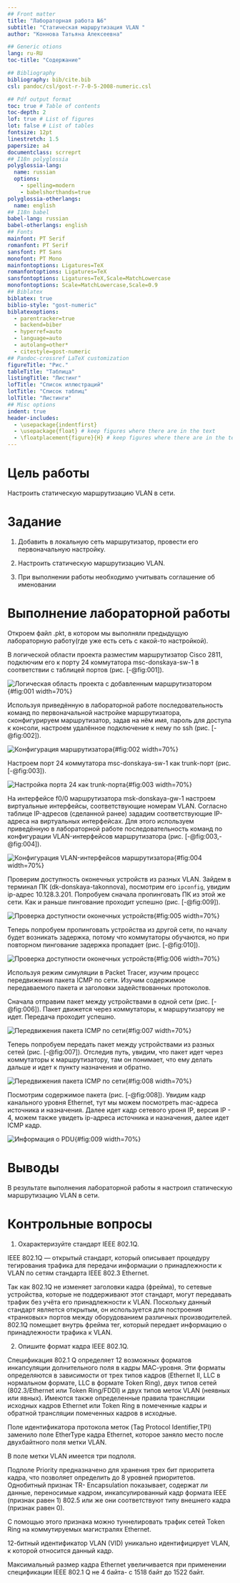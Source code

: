 ```yaml
---
## Front matter
title: "Лабораторная работа №6"
subtitle: "Статическая маршрутизация VLAN "
author: "Коннова Татьяна Алексеевна"

## Generic otions
lang: ru-RU
toc-title: "Содержание"

## Bibliography
bibliography: bib/cite.bib
csl: pandoc/csl/gost-r-7-0-5-2008-numeric.csl

## Pdf output format
toc: true # Table of contents
toc-depth: 2
lof: true # List of figures
lot: false # List of tables
fontsize: 12pt
linestretch: 1.5
papersize: a4
documentclass: scrreprt
## I18n polyglossia
polyglossia-lang:
  name: russian
  options:
	- spelling=modern
	- babelshorthands=true
polyglossia-otherlangs:
  name: english
## I18n babel
babel-lang: russian
babel-otherlangs: english
## Fonts
mainfont: PT Serif
romanfont: PT Serif
sansfont: PT Sans
monofont: PT Mono
mainfontoptions: Ligatures=TeX
romanfontoptions: Ligatures=TeX
sansfontoptions: Ligatures=TeX,Scale=MatchLowercase
monofontoptions: Scale=MatchLowercase,Scale=0.9
## Biblatex
biblatex: true
biblio-style: "gost-numeric"
biblatexoptions:
  - parentracker=true
  - backend=biber
  - hyperref=auto
  - language=auto
  - autolang=other*
  - citestyle=gost-numeric
## Pandoc-crossref LaTeX customization
figureTitle: "Рис."
tableTitle: "Таблица"
listingTitle: "Листинг"
lofTitle: "Список иллюстраций"
lotTitle: "Список таблиц"
lolTitle: "Листинги"
## Misc options
indent: true
header-includes:
  - \usepackage{indentfirst}
  - \usepackage{float} # keep figures where there are in the text
  - \floatplacement{figure}{H} # keep figures where there are in the text
---
```


# Цель работы

Настроить статическую маршрутизацию VLAN в сети.

# Задание

1. Добавить в локальную сеть маршрутизатор, провести его первоначальную настройку.

2. Настроить статическую маршрутизацию VLAN.

3. При выполнении работы необходимо учитывать соглашение об именовании

# Выполнение лабораторной работы

Откроем файл .pkt, в котором мы выполняли предыдущую лабораторную работу(где уже есть сеть с какой-то настройкой).

В логической области проекта разместим маршрутизатор Cisco 2811, подключим его к порту 24 коммутатора msс-donskaya-sw-1 в соответствии с таблицей портов (рис. [-@fig:001]).

![Логическая область проекта с добавленным маршрутизатором](image/1.png){#fig:001 width=70%}

Используя приведённую в лабораторной работе последовательность команд по первоначальной настройке маршрутизатора, сконфигурируем маршрутизатор, задав на
нём имя, пароль для доступа к консоли, настроем удалённое подключение к нему по ssh (рис. [-@fig:002]).

![Конфигурация маршрутизатора](image/2.png){#fig:002 width=70%}

Настроем порт 24 коммутатора msс-donskaya-sw-1 как trunk-порт (рис. [-@fig:003]).

![Настройка порта 24 как trunk-порта](image/3.png){#fig:003 width=70%}

На интерфейсе f0/0 маршрутизатора msk-donskaya-gw-1 настроем виртуальные интерфейсы, соответствующие номерам VLAN. Согласно таблице IP-адресов (сделанной ранее) зададим соответствующие IP-адреса на виртуальных интерфейсах. Для этого используем приведённую в лабораторной работе
последовательность команд по конфигурации VLAN-интерфейсов маршрутизатора (рис. [-@fig:003,-@fig:004]).

![Конфигурация VLAN-интерфейсов маршрутизатора](image/4.png){#fig:004 width=70%}

Проверим доступность оконечных устройств из разных VLAN. Зайдем в терминал ПК (dk-donskaya-takonnova), посмотрим его `ipconfig`, увидим ip-адрес 10.128.3.201. Попробуем сначала пропинговать ПК из этой же сети. Как и раньше пингование проходит успешно (рис. [-@fig:009]).

![Проверка доступности оконечных устройств](image/5.png){#fig:005 width=70%}

Теперь попробуем пропинговать устройства из другой сети, по началу будет возникать задержка, потому что коммутаторы обучаются, но при повторном пингование задержка пропадает (рис. [-@fig:010]).

![Проверка доступности оконечных устройств](image/6.png){#fig:006 width=70%}

Используя режим симуляции в Packet Tracer, изучим процесс передвижения пакета ICMP по сети. Изучим содержимое передаваемого пакета и заголовки задействованных протоколов.

Сначала отправим пакет между устройствами в одной сети (рис. [-@fig:006]). Пакет движется через коммутаторы, к маршрутизатору не идет. Передача проходит успешно.

![Передвижения пакета ICMP по сети](image/7.png){#fig:007 width=70%}

Теперь попробуем передать пакет между устройствами из разных сетей (рис. [-@fig:007]). Отследив путь, увидим, что пакет идет через коммутаторы к маршрутизатору, там он понимает, что ему делать дальше и идет к пункту назначения и обратно.

![Передвижения пакета ICMP по сети](image/8.png){#fig:008 width=70%}

Посмотрим содержимое пакета (рис. [-@fig:008]). Увидим кадр канального уровня Ethernet, тут мы можем посмотреть mac-адреса источника и назначения. Далее идет кадр сетевого уроня IP, версия IP - 4, можем также увидеть ip-адреса источника и назначения, далее идет ICMP кадр.

![Информация о PDU](image/9.png){#fig:009 width=70%}

# Выводы

В результате выполнения лабораторной работы я настроил статическую маршрутизацию VLAN в сети.

# Контрольные вопросы

1. Охарактеризуйте стандарт IEEE 802.1Q.

IEEE 802.1Q — открытый стандарт, который описывает процедуру тегирования трафика для передачи информации о принадлежности к VLAN по сетям стандарта IEEE 802.3 Ethernet.

Так как 802.1Q не изменяет заголовки кадра (фрейма), то сетевые устройства, которые не поддерживают этот стандарт, могут передавать трафик без учёта его принадлежности к VLAN. Поскольку данный стандарт является открытым, он используется для построения «транковых» портов между оборудованием различных производителей.
802.1Q помещает внутрь фрейма тег, который передает информацию о принадлежности трафика к VLAN.

2. Опишите формат кадра IEEE 802.1Q.

Спецификация 802.1 Q определяет 12 возможных форматов инкапсуляции долнительного поля в кадры МАС-уровня. Эти форматы определяются в зависимости от трех типов кадров (Ethernet II, LLC в нормальном формате, LLC в формате Token Ring), двух типов сетей (802.3/Ethernet или Token Ring/FDDI) и двух типов меток VLAN (неявных или явных). Имеются также определенные правила трансляции исходных кадров Ethernet или Token Ring в помеченные кадры и обратной трансляции помеченных кадров в исходные.

Поле идентификатора протокола меток (Tag Protocol Identifier,TPI) заменило поле EtherType кадра Ethernet, которое заняло место после двухбайтного поля метки VLAN.

В поле метки VLAN имеется три подполя.

Подполе Priority предназначено для хранения трех бит приоритета кадра, что позволяет определить до 8 уровней приоритетов. Однобитный признак TR- Encapsulation показывает, содержат ли данные, переносимые кадром, инкапсулированный кадр формата IEEE (признак равен 1) 802.5 или же они соответствуют типу внешнего кадра (признак равен 0).

С помощью этого признака можно туннелировать трафик сетей Token Ring на коммутируемых магистралях Ethernet.

12-битный идентификатор VLAN (VID) уникально идентифицирует VLAN, к которой относится данный кадр.

Максимальный размер кадра Ethernet увеличивается при применении спецификации IEEE 802.1 Q не 4 байта- с 1518 байт до 1522 байт.